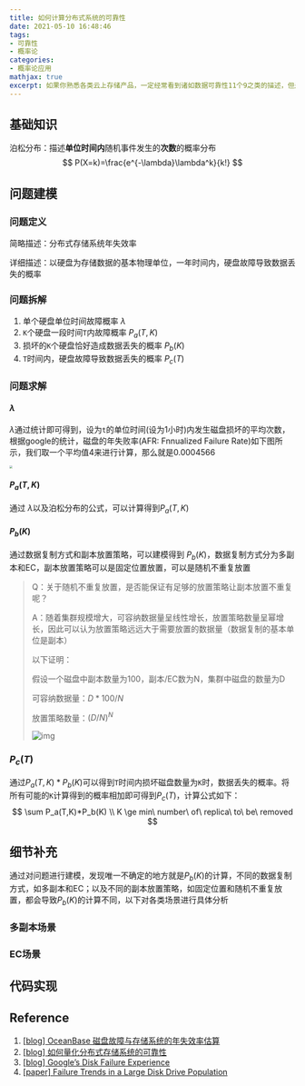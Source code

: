 ```yaml
---
title: 如何计算分布式系统的可靠性
date: 2021-05-10 16:48:46
tags:
- 可靠性
- 概率论
categories:
- 概率论应用
mathjax: true
excerpt: 如果你熟悉各类云上存储产品，一定经常看到诸如数据可靠性11个9之类的描述，但是你可能不清楚这代表的具体含义，其单位是什么？是怎么计算出来的？本文将对分布式系统的可靠性计算作简要描述。
---
```


## 基础知识

泊松分布：描述**单位时间内**随机事件发生的**次数**的概率分布
$$
P(X=k)=\frac{e^{-\lambda}\lambda^k}{k!}
$$

## 问题建模

### 问题定义

简略描述：分布式存储系统年失效率

详细描述：以硬盘为存储数据的基本物理单位，一年时间内，硬盘故障导致数据丢失的概率

### 问题拆解

1. 单个硬盘单位时间故障概率 $\lambda$
2. `K`个硬盘一段时间`T`内故障概率 $P_a(T,K)$
3. 损坏的`K`个硬盘恰好造成数据丢失的概率 $P_b(K)$
4. `T`时间内，硬盘故障导致数据丢失的概率 $P_c(T)$

### 问题求解

####  $\lambda$

 $\lambda$通过统计即可得到，设为`t`的单位时间(设为1小时)内发生磁盘损坏的平均次数，根据google的统计，磁盘的年失败率(AFR: Fnnualized Failure Rate)如下图所示，我们取一个平均值4来进行计算，那么就是0.0004566

<img src="https://blog-1251491272.cos.ap-beijing.myqcloud.com/uPic/afr_age.png" style="zoom: 33%;" />

#### $P_a(T,K)$

通过 $\lambda$以及泊松分布的公式，可以计算得到$P_a(T,K)$

#### $P_b(K)$

通过数据复制方式和副本放置策略，可以建模得到 $P_b(K)$，数据复制方式分为多副本和EC，副本放置策略可以是固定位置放置，可以是随机不重复放置

> Q：关于随机不重复放置，是否能保证有足够的放置策略让副本放置不重复呢？
>
> A：随着集群规模增大，可容纳数据量呈线性增长，放置策略数量呈幂增长，因此可以认为放置策略远远大于需要放置的数据量（数据复制的基本单位是副本）
>
> 以下证明：
>
> 假设一个磁盘中副本数量为100，副本/EC数为N，集群中磁盘的数量为D
>
> 可容纳数据量：$D * 100 / N$
>
> 放置策略数量：$(D/N)^N$
>
> ![img](https://blog-1251491272.cos.ap-beijing.myqcloud.com/uPic/300px-Exponential.svg-20210510195955279.png)

### $P_c(T)$

通过$P_a(T,K)*P_b(K)$可以得到`T`时间内损坏磁盘数量为`K`时，数据丢失的概率。将所有可能的`K`计算得到的概率相加即可得到$P_c(T)$，计算公式如下：
$$
\sum P_a(T,K)*P_b(K) \\
K \ge min\ number\ of\ replica\ to\ be\ removed
$$


## 细节补充

通过对问题进行建模，发现唯一不确定的地方就是$P_b(K)$的计算，不同的数据复制方式，如多副本和EC；以及不同的副本放置策略，如固定位置和随机不重复放置，都会导致$P_b(K)$的计算不同，以下对各类场景进行具体分析

### 多副本场景



### EC场景



## 代码实现



## Reference

1. [[blog] OceanBase 磁盘故障与存储系统的年失效率估算](http://oceanbase.org.cn/?p=151)
2. [[blog] 如何量化分布式存储系统的可靠性](https://zhuanlan.zhihu.com/p/47505443)
3. [[blog] Google’s Disk Failure Experience](https://storagemojo.com/2007/02/19/googles-disk-failure-experience/)
4. [[paper] Failure Trends in a Large Disk Drive Population](http://static.googleusercontent.com/media/research.google.com/en//archive/disk_failures.pdf)

